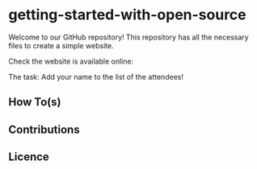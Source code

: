 # getting-started-with-open-source

Welcome to our GitHub repository! This repository has all the necessary files to
create a simple website.

Check the website is available online:

The task: Add your name to the list of the attendees!

## How To(s)

## Contributions

## Licence